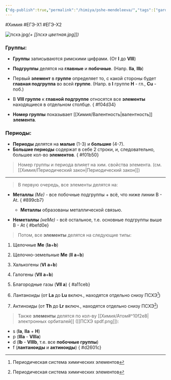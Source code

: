 ```yaml
---
{"dg-publish":true,"permalink":"/himiya/pshe-mendeleeva/","tags":["gardenEntry"]}
---
```


#Химия #ЕГЭ-Х1 #ЕГЭ-Х2 

![псхэ.jpg](/img/user/files/attachments/%D0%BF%D1%81%D1%85%D1%8D.jpg)*(+ [[псхэ цветная.jpg]])*
### Группы:
- **Группы** записываются римскими цифрами. (От **I** до **VIII**) 
- **Подгруппы** делятся на **главные** и **побочные**. (Напр. **IIa**, **IIb**)
- Первый **элемент** в **группе** определяет то, с какой стороны будет **главная подгруппа** во всей **группе**. (Напр. в **I** группе **H** - гл., **Cu** - поб.)
- В **VIII группе** к **главной подгруппе** относятся все **элементы** находящиеся в отдельном столбце.
{ #f04d34}

- **Номер группы** показывает [[Химия/Валентность\|валентность]] **элемента**.
### Периоды:
- **Периоды** делятся на **малые** (1-3) и **большие** (4-7).
- **Большие периоды** содержат в себе 2 строки, и, следовательно, большее кол-во **элементов**.
{ #f01b50}


>Номер группы и периода влияет на хим. свойства элемента. (см. [[Химия/Периодический закон\|Периодический закон]]) 

---

> В первую очередь, все элементы делятся на:
- **Металлы** *(Ме)* - все побочные подгруппы + всё, что ниже линии B - At. 
{ #899cb7}

	- **Металлы** образованы металлической связью.
- **Неметаллы** *(неМе)* - всё остальное, т.е. основные подгруппы выше B - At 
{ #befd0e}


>Потом, все **элементы** делятся на следующие типы:
1. Щелочные **Me** (**Ia**+**b**)
2. Щелочно-земельные **Me** (**II** **a**+**b**)
3. Халькогены (**VI** **a**+**b**)
4. Галогены (**VII** **a**+**b**)
5. Благородные газы (**VII a**)
{ #a11ceb}

6. Лантаноиды (от **La** до **Lu** включ., находятся отдельно снизу ПСХЭ[^1])
7. Актиноиды (от **Th** до **Lr** включ., находятся отдельно снизу ПСХЭ[^1])

> Также **элементы** делятся по кол-ву [[Химия/Атом#^10f2e8\|электронных орбиталей]] ([[ПСХЭ spdf.png]]):
- s (**Ia**, **IIa** + **H**)
- p (**IIIa** - **VIIIa**)
- d (**Ib** - **VIIIb**, т.е. все **побочные группы**)
- f (**лантаноиды** и **актиноиды**)
{ #d2601c}


[^1]: Периодическая система химических элементов